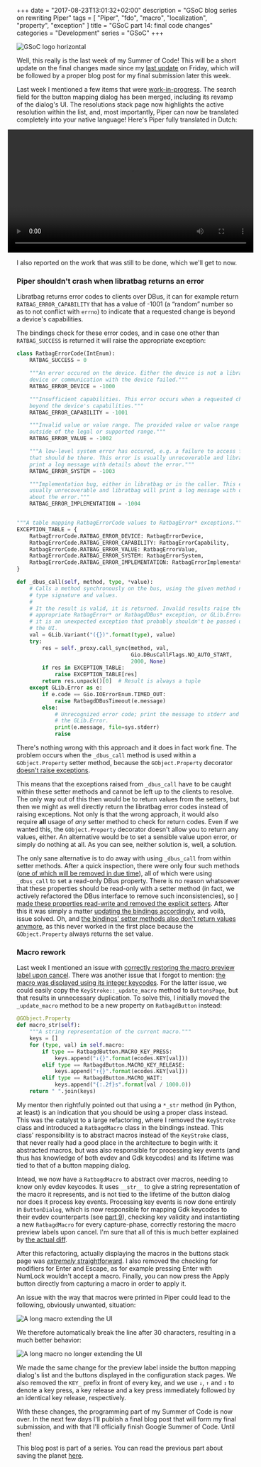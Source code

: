 +++
date = "2017-08-23T13:01:32+02:00"
description = "GSoC blog series on rewriting Piper"
tags = [ "Piper", "fdo", "macro", "localization", "property", "exception" ]
title = "GSoC part 14: final code changes"
categories = "Development"
series = "GSoC"
+++

![GSoC logo horizontal](/img/blog/gsoc-part-1/GSoC-logo-horizontal.svg)

Well, this really is the last week of my Summer of Code! This will be a short
update on the final changes made since my [last update](/blog/gsoc-part-13) on
Friday, which will be followed by a proper blog post for my final submission
later this week.

Last week I mentioned a few items that were
[work-in-progress](/blog/gsoc-part-13#work-in-progress). The search field for
the button mapping dialog has been merged, including its revamp of the dialog's
UI. The resolutions stack page now highlights the active resolution within the
list, and, most importantly, Piper can now be translated completely into your
native language! Here's Piper fully translated in Dutch:

<video style="max-width: 110%; width: 110%;margin-left: -4%" controls>
  <source src="/img/blog/gsoc-part-14/dutch.webm" type="video/webm">
Your browser does not support the video tag.
</video>

I also reported on the work that was still to be done, which we'll get to now.

### Piper shouldn't crash when libratbag returns an error

Libratbag returns error codes to clients over DBus, it can for example return
`RATBAG_ERROR_CAPABILITY` that has a value of -1001 (a <q>random</q> number so
as to not conflict with `errno`) to indicate that a requested change is beyond a
device's capabilities.

The bindings check for these error codes, and in case one other than
`RATBAG_SUCCESS` is returned it will raise the appropriate exception:

```python
class RatbagErrorCode(IntEnum):
    RATBAG_SUCCESS = 0

    """An error occured on the device. Either the device is not a libratbag
    device or communication with the device failed."""
    RATBAG_ERROR_DEVICE = -1000

    """Insufficient capabilities. This error occurs when a requested change is
    beyond the device's capabilities."""
    RATBAG_ERROR_CAPABILITY = -1001

    """Invalid value or value range. The provided value or value range is
    outside of the legal or supported range."""
    RATBAG_ERROR_VALUE = -1002

    """A low-level system error has occured, e.g. a failure to access files
    that should be there. This error is usually unrecoverable and libratbag will
    print a log message with details about the error."""
    RATBAG_ERROR_SYSTEM = -1003

    """Implementation bug, either in libratbag or in the caller. This error is
    usually unrecoverable and libratbag will print a log message with details
    about the error."""
    RATBAG_ERROR_IMPLEMENTATION = -1004


"""A table mapping RatbagErrorCode values to RatbagError* exceptions."""
EXCEPTION_TABLE = {
    RatbagErrorCode.RATBAG_ERROR_DEVICE: RatbagErrorDevice,
    RatbagErrorCode.RATBAG_ERROR_CAPABILITY: RatbagErrorCapability,
    RatbagErrorCode.RATBAG_ERROR_VALUE: RatbagErrorValue,
    RatbagErrorCode.RATBAG_ERROR_SYSTEM: RatbagErrorSystem,
    RatbagErrorCode.RATBAG_ERROR_IMPLEMENTATION: RatbagErrorImplementation
}

def _dbus_call(self, method, type, *value):
    # Calls a method synchronously on the bus, using the given method name,
    # type signature and values.
    #
    # It the result is valid, it is returned. Invalid results raise the
    # appropriate RatbagError* or RatbagdDBus* exception, or GLib.Error if
    # it is an unexpected exception that probably shouldn't be passed up to
    # the UI.
    val = GLib.Variant("({})".format(type), value)
    try:
        res = self._proxy.call_sync(method, val,
                                    Gio.DBusCallFlags.NO_AUTO_START,
                                    2000, None)
        if res in EXCEPTION_TABLE:
            raise EXCEPTION_TABLE[res]
        return res.unpack()[0]  # Result is always a tuple
    except GLib.Error as e:
        if e.code == Gio.IOErrorEnum.TIMED_OUT:
            raise RatbagdDBusTimeout(e.message)
        else:
            # Unrecognized error code; print the message to stderr and raise
            # the GLib.Error.
            print(e.message, file=sys.stderr)
            raise
```

There's nothing wrong with this approach and it does in fact work fine. The
problem occurs when the `_dbus_call` method is used within a `GObject.Property`
setter method, because the `GObject.Property` decorator [doesn't raise
exceptions](https://stackoverflow.com/questions/19639089/no-exceptions-from-gobject-properties-in-pygobject).

This means that the exceptions raised from `_dbus_call` have to be caught within
these setter methods and cannot be left up to the clients to resolve. The only
way out of this then would be to return values from the setters, but then we
might as well directly return the libratbag error codes instead of raising
exceptions. Not only is that the wrong approach, it would also require **all**
usage of *any* setter method to check for return codes. Even if we wanted this,
the `GObject.Property` decorator doesn't allow you to return any values, either.
An alternative would be to set a sensible value upon error, or simply do nothing
at all. As you can see, neither solution is, well, a solution.

The only sane alternative is to do away with using `_dbus_call` from within
setter methods. After a quick inspection, there were only four such methods ([one
of which will be removed in due
time](https://github.com/libratbag/libratbag/issues/243)), all of which were
using `_dbus_call` to set a read-only DBus property. There is no reason
whatsoever that these properties should be read-only with a setter method (in
fact, we actively refactored the DBus interface to remove such inconsistencies),
so [I made these properties read-write and removed the explicit
setters](https://github.com/libratbag/libratbag/pull/290). After this it was
simply a matter [updating the bindings
accordingly](https://github.com/libratbag/piper/pull/148), and voilà, issue
solved. Oh, and [the bindings' setter methods also don't return values
anymore](https://github.com/libratbag/piper/pull/145), as this never worked in
the first place because the `GObject.Property` always returns the set value.

### Macro rework

Last week I mentioned an issue with [correctly restoring the macro preview label
upon cancel](https://github.com/libratbag/piper/issues/141). There was another
issue that I forgot to mention: [the macro was displayed using its integer
keycodes](https://github.com/libratbag/piper/issues/100). For the latter issue,
we could easily copy the `KeyStroke::_update_macro` method to `ButtonsPage`, but
that results in unnecessary duplication. To solve this, I initially moved the
`_update_macro` method to be a new property on `RatbagdButton` instead:

```python
@GObject.Property
def macro_str(self):
    """A string representation of the current macro."""
    keys = []
    for (type, val) in self.macro:
        if type == RatbagdButton.MACRO_KEY_PRESS:
            keys.append("↓{}".format(ecodes.KEY[val]))
        elif type == RatbagdButton.MACRO_KEY_RELEASE:
            keys.append("↑{}".format(ecodes.KEY[val]))
        elif type == RatbagdButton.MACRO_WAIT:
            keys.append("{:.2f}s".format(val / 1000.0))
    return " ".join(keys)
```

My mentor then rightfully pointed out that using a `*_str` method (in Python, at
least) is an indication that you should be using a proper class instead. This
was the catalyst to a large refactoring, where I removed the `KeyStroke` class
and introduced a `RatbagdMacro` class in the bindings instead. This class'
responsibility is to abstract macros instead of the `KeyStroke` class, that
never really had a good place in the architecture to begin with: it abstracted
macros, but was also responsible for processing key events (and thus has
knowledge of both evdev and Gdk keycodes) and its lifetime was tied to that of a
button mapping dialog.

Intead, we now have a `RatbagdMacro` to abstract over macros, needing to know
only evdev keycodes. It uses `__str__` to give a string representation of the
macro it represents, and is not tied to the lifetime of the button dialog nor
does it process key events. Processing key events is now done entirely in
`ButtonDialog`, which is now responsible for mapping Gdk keycodes to their evdev
counterparts (see [part 9](/blog/gsoc-part-9)), checking key validity and
instantiating a new `RatbagdMacro` for every capture-phase, correctly restoring
the macro preview labels upon cancel. I'm sure that all of this is much better
explained by [the actual
diff](https://github.com/libratbag/piper/pull/136/commits/38e6843084d4bc58e921d3a877e9e9fbe9b675fd).

After this refactoring, actually displaying the macros in the buttons stack page
was [*extremely*
straightforward](https://github.com/libratbag/piper/pull/136/commits/6dd64f661e2f51ae41d12e08ff76a18f5b708490).
I also removed the checking for modifiers for Enter and Escape, as for example
pressing Enter with NumLock wouldn't accept a macro. Finally, you can now press
the Apply button directly from capturing a macro in order to apply it.

An issue with the way that macros were printed in Piper could lead to the
following, obviously unwanted, situation:

![A long macro extending the UI](/img/blog/gsoc-part-14/long_macro.png)

We therefore automatically break the line after 30 characters, resulting in a
much better behavior:

![A long macro no longer extending the UI](/img/blog/gsoc-part-14/long_macro_fixed.png)

We made the same change for the preview label inside the button mapping dialog's
list and the buttons displayed in the configuration stack pages. We also removed
the `KEY_` prefix in front of every key, and we use `↓`, `↑` and `↕` to denote a
key press, a key release and a key press immediately followed by an identical
key release, respectively.

With these changes, the programming part of my Summer of Code is now over. In
the next few days I'll publish a final blog post that will form my final
submission, and with that I'll officially finish Google Summer of Code. Until
then!

This blog post is part of a series. You can read the previous part about saving
the planet  [here](/blog/gsoc-part-13).
